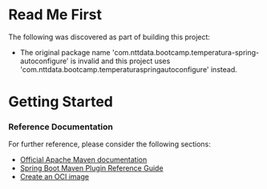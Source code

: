 # Read Me First
The following was discovered as part of building this project:

* The original package name 'com.nttdata.bootcamp.temperatura-spring-autoconfigure' is invalid and this project uses 'com.nttdata.bootcamp.temperaturaspringautoconfigure' instead.

# Getting Started

### Reference Documentation
For further reference, please consider the following sections:

* [Official Apache Maven documentation](https://maven.apache.org/guides/index.html)
* [Spring Boot Maven Plugin Reference Guide](https://docs.spring.io/spring-boot/docs/2.7.8/maven-plugin/reference/html/)
* [Create an OCI image](https://docs.spring.io/spring-boot/docs/2.7.8/maven-plugin/reference/html/#build-image)

